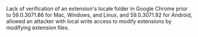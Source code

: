 Lack of verification of an extension's locale folder in Google Chrome prior to 59.0.3071.86 for Mac, Windows, and Linux, and 59.0.3071.92 for Android, allowed an attacker with local write access to modify extensions by modifying extension files.
